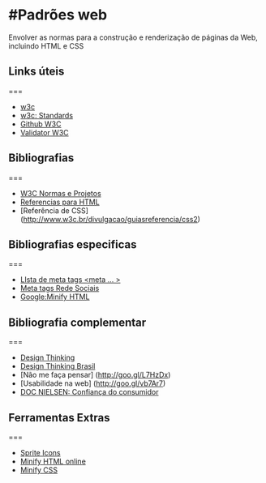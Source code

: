#Padrões web
===
Envolver as normas para a construção e renderização de páginas da Web, incluindo HTML e CSS

## Links úteis 
===
* [w3c](http://w3c.br/Home/WebHome)
* [w3c: Standards](http://www.w3.org/standards/)
* [Github W3C](http://github.com/w3c)
* [Validator W3C](http://validator.w3.org)


## Bibliografias 
===
* [W3C Normas e Projetos](http://www.w3.org/TR)
* [Referencias para HTML](http://www.w3c.br/pub/Materiais/PublicacoesW3C/guia-xhtml-w3cbr.pdf)
* [Referência de CSS] (http://www.w3c.br/divulgacao/guiasreferencia/css2)

## Bibliografias especificas
===
* [LIsta de meta tags <meta ... > ](http://www.i18nguy.com/markup/metatags.html)
* [Meta tags Rede Sociais](http://www.tableless.com.br/utilizando-meta-tags-facebook)
* [Google:Minify HTML](https://developers.google.com/speed/docs/insights/PrioritizeVisibleContent?hl=pt-BR#MinifyHTML)


## Bibliografia complementar
===

* [Design Thinking](http://goo.gl/iL9IuP)
* [Design Thinking Brasil](http://goo.gl/CllOko)
* [Não me faça pensar] (http://goo.gl/L7HzDx)
* [Usabilidade na web] (http://goo.gl/vb7Ar7)
* [DOC NIELSEN: Confiança do consumidor](http://goo.gl/vvvRPl)


## Ferramentas Extras
===
* [Sprite Icons](http://cssspritegenerator.net)
* [Minify HTML online](http://kangax.github.io/html-minifier/)
* [Minify CSS](http://cssminifier.com/)

